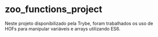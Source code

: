 # zoo_functions_project

Neste projeto disponibilizado pela Trybe, foram trabalhados os uso de HOFs para manipular variáveis e arrays utilizando ES6.
